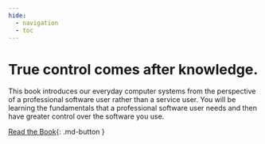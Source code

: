 ```yaml
---
hide:
  - navigation
  - toc
---
```


# True control comes after knowledge.

This book introduces our everyday computer systems from the perspective of a professional software user rather than a service user. You will be learning the fundamentals that a professional software user needs and then have greater control over the software you use.

[Read the Book](/en/introduction){: .md-button }
